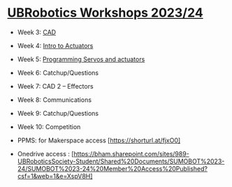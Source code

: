 # [UBRobotics Workshops 2023/24](https://ubroboticsworkshop.github.io/WorkShops/)

- Week 3: [CAD](1_cad/README.md)
- Week 4: [Intro to Actuators](2_actuators/README.md)
- Week 5: [Programming Servos and actuators](./3_programming/index.md)
- Week 6: Catchup/Questions
- Week 7: CAD 2 – Effectors
- Week 8: Communications
- Week 9: Catchup/Questions
- Week 10: Competition

- PPMS: for Makerspace access [https://shorturl.at/fjxO0]
- Onedrive access : [https://bham.sharepoint.com/sites/989-UBRoboticsSociety-Student/Shared%20Documents/SUMOBOT%2023-24/SUMOBOT%2023-24%20Member%20Access%20Published?csf=1&web=1&e=XspV8H]
